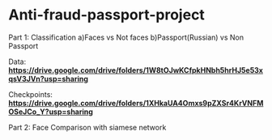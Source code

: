 # Anti-fraud-passport-project

Part 1: Classification
  a)Faces vs Not faces
  b)Passport(Russian) vs Non Passport
  
Data:
**https://drive.google.com/drive/folders/1W8tOJwKCfpkHNbh5hrHJ5e53xqsV3JVn?usp=sharing**

Checkpoints:
**https://drive.google.com/drive/folders/1XHkaUA4Omxs9pZXSr4KrVNFMOSeJCo_Y?usp=sharing**

Part 2: Face Comparison with siamese network
  
